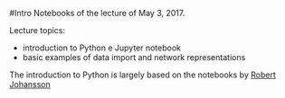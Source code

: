 #Intro
Notebooks of the lecture of May 3, 2017.

Lecture topics:
  - introduction to Python e Jupyter notebook
  - basic examples of data import and network representations
 
The introduction to Python is largely based on the notebooks by [Robert Johansson](https://github.com/jrjohansson/scientific-python-lectures)
